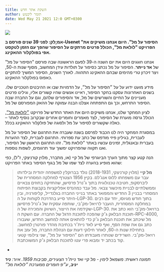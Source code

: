 ```yaml
---
title: השקת אתר חדש
author: תומר ליכטש
date: Wed May 21 2021 12:0 GMT+0300
---
```


![](https://res.cloudinary.com/dcajl1s6a/image/upload/c_scale,w_1261/v1653074952/mels-loop/mel-and-ed-ny-2022_metuas.png)

**אמ;לק: לפני 39 שנים פורסם ב-Usenet "הסיפור על מל". היום אנחנו משיקים את הפרויקט "לולאת מל", הכולל פרטים מרתקים על הסיפור שהפך עם הזמן לטקסט אפי בפולקלור ההאקינג.**

אנחנו חוגגים היום את יום השנה ה-39 לפעם הראשונה שבה פורסם "הסיפור על מל" של **אד נייתר**. הסיפור על מל נכתב כסיפור על תולדות עידן המחשוב, מסוף שנות ה-50, ויצר זיכרון טרי מהימים שבהם ההאקינג התהווה. לאורך השנים, הסיפור המשיך להתקיים כאפוס בפולקלור ההאקינג.

מידע מועט ידוע על על ״הסיפור על מל״, על הדמויות שבו או ההיבטים הטכניים שלו. בשנים האחרונות עסקנו בחקר הסיפור, ראיינו אנשים שהיו קשורים אליו, וגילינו פרטים מעניינים על החיים והשורשים של מל, אד והסיפורים שלהם, וגם על החברה שבה הסיפור התרחש, וכך גם התפתחה אצלנו הבנה עמוקה של ההאק המפורסם של מל.

לציון המחקר שלנו, אנחנו משיקים היום את האתר החדש של פרויקט [״לולאת מל״](https://melsloop.com), הכולל גרסה מוערת של הסיפור, לצד מאמרים וחומרים אחרים שבקרוב נוסיף לאתר – כאלה שקשורים לסיפור על מל ולסוגה של פולקלור ההאקינג בכלל.

במסגרת המחקר היה לנו הכבוד לפרסם בשנה שעברה את התרגום של הסיפור על מל לעברית, בגיליון פיזי מודפס של כתב עת ספרותי. התרגום לעברית, לצד ההערות בעברית ובאנגלית, זמינים עכשיו באתר "לולאת מל". זהו התרגום הראשון של הסיפור, ואנו תקווה שהפרויקט ימשוך עוד תרגומים, לשפות נוספות.

הנה קטע קצר מתוך הערך הביוגרפי של מל קיי (או, מתברר, מלוין קורניצקי, ז"ל), כפי שהוא מופיע בהערה לצד שמו של מל בגוף הסיפור באתר הפרויקט:

> **מל קיי** (מלוין קורניצקי, 2018-1931) נולד בברוקלין למשפחה יהודית ובילדותו עבר עם משפחתו ללוס אנג'לס. בקיץ 1956 הצטרף למחלקה המסחרית של ליברסקופ, חטיבה טכנולוגית בתוך ג׳נרל פרסישן, שהחזיקה בחוזים צבאיים וממשלתיים לבניית מיכשור צבאי. מל עבד כמהנדס אפליקציות בקבוצת הפיתוח המסחרי בבניין 3 החדיש והמפואר באתר בנייני החברה בגלנדייל, קליפורניה, ובין היתר סייע בהדרכת לקוחות על ה-LGP-30. בתוך חודש מגיוסו, יחד עם רבים במחלקה המסחרית, הועבר לרויאל-מק׳בי, שותפה עסקית של ג׳נרל פרסישן שקידמה את הייצור, השיווק והמכירה של ה-LGP-30. ברויאל-מק'בי הוא כתב את תוכנת הבלאק ג׳ק שהפכה לתוכנת הדגל של החברה. עם השקת ה-RPC-4000, מל שיכתב את תוכנת הבלאק ג׳ק כדי להתאים אותה למחשב החדש, שעבורו כתב גם את שפת הסף, ואף סייע לאד ניית׳ר בכתיבת מהדר פורטרן למחשב. בתחילת שנות ה-60, לאחר חילוקי דעות עם הנהלת החברה, מל עזב את רויאל-מק׳בי. השרידים שנותרו מעבודתו הם "הסיפור על מל", שני צילומי קטעי קוד בכתב יד ומבוא פרי עטו לתוכנת הבלאק ג׳ק המשוכתבת.

-

_תמונה ראשית: משמאל לימין - מל קיי ואד ניית׳ר הצעירים, סביבות 1959. איור: **ניר יניב**, ע״פ חומרים ממערכת ״לולאת מל״_
